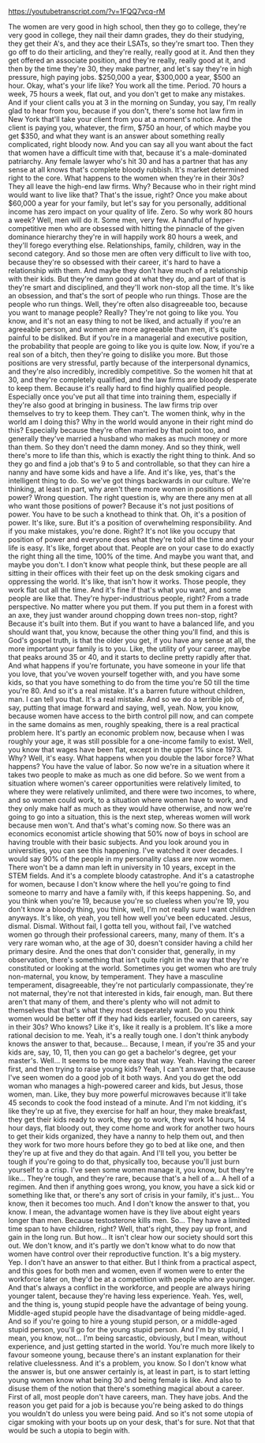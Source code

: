 https://youtubetranscript.com/?v=1FQQ7vcq-rM

 The women are very good in high school, then they go to college, they're very good in college, they nail their damn grades, they do their studying, they get their A's, and they ace their LSATs, so they're smart too. Then they go off to do their articling, and they're really, really good at it. And then they get offered an associate position, and they're really, really good at it, and then by the time they're 30, they make partner, and let's say they're in high pressure, high paying jobs. $250,000 a year, $300,000 a year, $500 an hour. Okay, what's your life like? You work all the time. Period. 70 hours a week, 75 hours a week, flat out, and you don't get to make any mistakes. And if your client calls you at 3 in the morning on Sunday, you say, I'm really glad to hear from you, because if you don't, there's some hot law firm in New York that'll take your client from you at a moment's notice. And the client is paying you, whatever, the firm, $750 an hour, of which maybe you get $350, and what they want is an answer about something really complicated, right bloody now. And you can say all you want about the fact that women have a difficult time with that, because it's a male-dominated patriarchy. Any female lawyer who's hit 30 and has a partner that has any sense at all knows that's complete bloody rubbish. It's market determined right to the core. What happens to the women when they're in their 30s? They all leave the high-end law firms. Why? Because who in their right mind would want to live like that? That's the issue, right? Once you make about $60,000 a year for your family, but let's say for you personally, additional income has zero impact on your quality of life. Zero. So why work 80 hours a week? Well, men will do it. Some men, very few. A handful of hyper-competitive men who are obsessed with hitting the pinnacle of the given dominance hierarchy they're in will happily work 80 hours a week, and they'll forego everything else. Relationships, family, children, way in the second category. And so those men are often very difficult to live with too, because they're so obsessed with their career, it's hard to have a relationship with them. And maybe they don't have much of a relationship with their kids. But they're damn good at what they do, and part of that is they're smart and disciplined, and they'll work non-stop all the time. It's like an obsession, and that's the sort of people who run things. Those are the people who run things. Well, they're often also disagreeable too, because you want to manage people? Really? They're not going to like you. You know, and it's not an easy thing to not be liked, and actually if you're an agreeable person, and women are more agreeable than men, it's quite painful to be disliked. But if you're in a managerial and executive position, the probability that people are going to like you is quite low. Now, if you're a real son of a bitch, then they're going to dislike you more. But those positions are very stressful, partly because of the interpersonal dynamics, and they're also incredibly, incredibly competitive. So the women hit that at 30, and they're completely qualified, and the law firms are bloody desperate to keep them. Because it's really hard to find highly qualified people. Especially once you've put all that time into training them, especially if they're also good at bringing in business. The law firms trip over themselves to try to keep them. They can't. The women think, why in the world am I doing this? Why in the world would anyone in their right mind do this? Especially because they're often married by that point too, and generally they've married a husband who makes as much money or more than them. So they don't need the damn money. And so they think, well there's more to life than this, which is exactly the right thing to think. And so they go and find a job that's 9 to 5 and controllable, so that they can hire a nanny and have some kids and have a life. And it's like, yes, that's the intelligent thing to do. So we've got things backwards in our culture. We're thinking, at least in part, why aren't there more women in positions of power? Wrong question. The right question is, why are there any men at all who want those positions of power? Because it's not just positions of power. You have to be such a knothead to think that. Oh, it's a position of power. It's like, sure. But it's a position of overwhelming responsibility. And if you make mistakes, you're done. Right? It's not like you occupy that position of power and everyone does what they're told all the time and your life is easy. It's like, forget about that. People are on your case to do exactly the right thing all the time, 100% of the time. And maybe you want that, and maybe you don't. I don't know what people think, but these people are all sitting in their offices with their feet up on the desk smoking cigars and oppressing the world. It's like, that isn't how it works. Those people, they work flat out all the time. And it's fine if that's what you want, and some people are like that. They're hyper-industrious people, right? From a trade perspective. No matter where you put them. If you put them in a forest with an axe, they just wander around chopping down trees non-stop, right? Because it's built into them. But if you want to have a balanced life, and you should want that, you know, because the other thing you'll find, and this is God's gospel truth, is that the older you get, if you have any sense at all, the more important your family is to you. Like, the utility of your career, maybe that peaks around 35 or 40, and it starts to decline pretty rapidly after that. And what happens if you're fortunate, you have someone in your life that you love, that you've woven yourself together with, and you have some kids, so that you have something to do from the time you're 50 till the time you're 80. And so it's a real mistake. It's a barren future without children, man. I can tell you that. It's a real mistake. And so we do a terrible job of, say, putting that image forward and saying, well, yeah. Now, you know, because women have access to the birth control pill now, and can compete in the same domains as men, roughly speaking, there is a real practical problem here. It's partly an economic problem now, because when I was roughly your age, it was still possible for a one-income family to exist. Well, you know that wages have been flat, except in the upper 1% since 1973. Why? Well, it's easy. What happens when you double the labor force? What happens? You have the value of labor. So now we're in a situation where it takes two people to make as much as one did before. So we went from a situation where women's career opportunities were relatively limited, to where they were relatively unlimited, and there were two incomes, to where, and so women could work, to a situation where women have to work, and they only make half as much as they would have otherwise, and now we're going to go into a situation, this is the next step, whereas women will work because men won't. And that's what's coming now. So there was an economics economist article showing that 50% now of boys in school are having trouble with their basic subjects. And you look around you in universities, you can see this happening. I've watched it over decades. I would say 90% of the people in my personality class are now women. There won't be a damn man left in university in 10 years, except in the STEM fields. And it's a complete bloody catastrophe. And it's a catastrophe for women, because I don't know where the hell you're going to find someone to marry and have a family with, if this keeps happening. So, and you think when you're 19, because you're so clueless when you're 19, you don't know a bloody thing, you think, well, I'm not really sure I want children anyways. It's like, oh yeah, you tell how well you've been educated. Jesus, dismal. Dismal. Without fail, I gotta tell you, without fail, I've watched women go through their professional careers, many, many of them. It's a very rare woman who, at the age of 30, doesn't consider having a child her primary desire. And the ones that don't consider that, generally, in my observation, there's something that isn't quite right in the way that they're constituted or looking at the world. Sometimes you get women who are truly non-maternal, you know, by temperament. They have a masculine temperament, disagreeable, they're not particularly compassionate, they're not maternal, they're not that interested in kids, fair enough, man. But there aren't that many of them, and there's plenty who will not admit to themselves that that's what they most desperately want. Do you think women would be better off if they had kids earlier, focused on careers, say in their 30s? Who knows? Like it's, like it really is a problem. It's like a more rational decision to me. Yeah, it's a really tough one. I don't think anybody knows the answer to that, because... Because, I mean, if you're 35 and your kids are, say, 10, 11, then you can go get a bachelor's degree, get your master's. Well... It seems to be more easy that way. Yeah. Having the career first, and then trying to raise young kids? Yeah, I can't answer that, because I've seen women do a good job of it both ways. And you do get the odd woman who manages a high-powered career and kids, but Jesus, those women, man. Like, they buy more powerful microwaves because it'll take 45 seconds to cook the food instead of a minute. And I'm not kidding, it's like they're up at five, they exercise for half an hour, they make breakfast, they get their kids ready to work, they go to work, they work 14 hours, 14 hour days, flat bloody out, they come home and work for another two hours to get their kids organized, they have a nanny to help them out, and then they work for two more hours before they go to bed at like one, and then they're up at five and they do that again. And I'll tell you, you better be tough if you're going to do that, physically too, because you'll just burn yourself to a crisp. I've seen some women manage it, you know, but they're like... They're tough, and they're rare, because that's a hell of a... A hell of a regimen. And then if anything goes wrong, you know, you have a sick kid or something like that, or there's any sort of crisis in your family, it's just... You know, then it becomes too much. And I don't know the answer to that, you know. I mean, the advantage women have is they live about eight years longer than men. Because testosterone kills men. So... They have a limited time span to have children, right? Well, that's right, they pay up front, and gain in the long run. But how... It isn't clear how our society should sort this out. We don't know, and it's partly we don't know what to do now that women have control over their reproductive function. It's a big mystery. Yep. I don't have an answer to that either. But I think from a practical aspect, and this goes for both men and women, even if women were to enter the workforce later on, they'd be at a competition with people who are younger. And that's always a conflict in the workforce, and people are always hiring younger talent, because they're having less experience. Yeah. Yes, well, and the thing is, young stupid people have the advantage of being young. Middle-aged stupid people have the disadvantage of being middle-aged. And so if you're going to hire a young stupid person, or a middle-aged stupid person, you'll go for the young stupid person. And I'm by stupid, I mean, you know, not... I'm being sarcastic, obviously, but I mean, without experience, and just getting started in the world. You're much more likely to favour someone young, because there's an instant explanation for their relative cluelessness. And it's a problem, you know. So I don't know what the answer is, but one answer certainly is, at least in part, is to start letting young women know what being 30 and being female is like. And also to disuse them of the notion that there's something magical about a career. First of all, most people don't have careers, man. They have jobs. And the reason you get paid for a job is because you're being asked to do things you wouldn't do unless you were being paid. And so it's not some utopia of cigar smoking with your boots up on your desk, that's for sure. Not that that would be such a utopia to begin with.